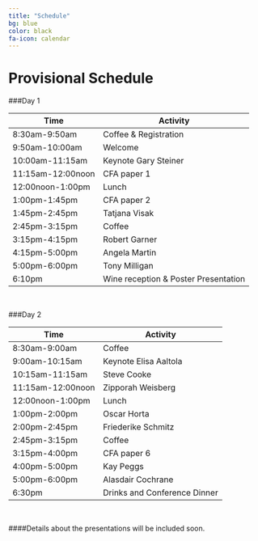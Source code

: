 ```yaml
---
title: "Schedule"
bg: blue
color: black
fa-icon: calendar
---
```


# Provisional Schedule

###Day 1


Time |  Activity 
------------- | ------------ |
8:30am-9:50am		|	Coffee & Registration
9:50am-10:00am		|	Welcome
10:00am-11:15am		|	Keynote Gary Steiner
11:15am-12:00noon 	|	CFA paper 1 
12:00noon-1:00pm 	|	Lunch
1:00pm-1:45pm		|	CFA paper 2
1:45pm-2:45pm		|	Tatjana Visak
2:45pm-3:15pm		|	Coffee
3:15pm-4:15pm		|	Robert Garner
4:15pm-5:00pm		|	Angela Martin
5:00pm-6:00pm		|	Tony Milligan
6:10pm				|	Wine reception & Poster Presentation



&nbsp;

###Day 2

Time |  Activity 
------------- | ------------
8:30am-9:00am		|		Coffee
9:00am-10:15am		|	Keynote Elisa Aaltola
10:15am-11:15am		|	Steve Cooke
11:15am-12:00noon 	|	Zipporah Weisberg
12:00noon-1:00pm  	|	Lunch
1:00pm-2:00pm		|	Oscar Horta
2:00pm-2:45pm		|	Friederike Schmitz
2:45pm-3:15pm		|	Coffee
3:15pm-4:00pm		|	CFA paper 6
4:00pm-5:00pm		|	Kay Peggs
5:00pm-6:00pm		|	Alasdair Cochrane
6:30pm				|	Drinks and Conference Dinner


&nbsp;

####Details about the presentations will be included soon.
